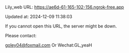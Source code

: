 Lily_web URL: https://ae6d-61-165-102-156.ngrok-free.app

Updated at: 2024-12-09 11:38:03

If you cannot open this URL, the server might be down.

Please contact: 

goley04@foxmail.com Or Wechat:GL_yeaH